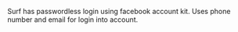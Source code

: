 Surf has passwordless login using facebook account kit. Uses phone number and email for login into account.
